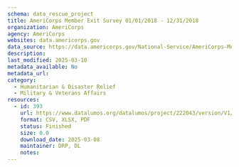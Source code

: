 ```yaml
---
schema: data_rescue_project 
title: AmeriCorps Member Exit Survey 01/01/2018 - 12/31/2018
organization: AmeriCorps
agency: AmeriCorps
websites: data.americorps.gov
data_source: https://data.americorps.gov/National-Service/AmeriCorps-Member-Exit-Survey-01-01-2018-12-31-201/a63n-jsfz
description: 
last_modified: 2025-03-10
metadata_available: No
metadata_url: 
category:
  - Humanitarian & Disaster Relief 
  - Military & Veterans Affairs 
resources:
  - id: 393
    url: https://www.datalumos.org/datalumos/project/222043/version/V1/view
    format: CSV, XLSX, PDF
    status: Finished
    size: 0.0
    download_date: 2025-03-08
    maintainer: DRP, DL
    notes: 
---
```

